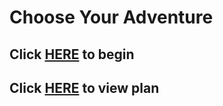 # Choose Your Adventure

## Click [HERE](situations/start.md) to begin

## Click [HERE](https://docs.google.com/drawings/d/1_S0Ddn2YpDFUu0qU592lhuU31Tz-_WNeHiB_T-U7OlA/edit) to view plan